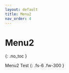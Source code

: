 ```yaml
---
layout: default
title: Menu2
nav_order: 4
---
```


# Menu2
{: .no_toc }

Menu2 Test
{: .fs-6 .fw-300 }
